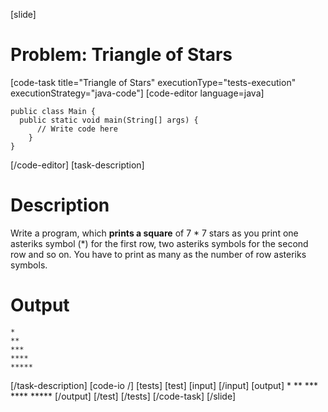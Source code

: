 [slide]
# Problem: Triangle of Stars
[code-task title="Triangle of Stars" executionType="tests-execution" executionStrategy="java-code"]
[code-editor language=java]
```
public class Main {
  public static void main(String[] args) {
      // Write code here
    }
}
```
[/code-editor]
[task-description]
# Description

Write a program, which **prints a square** of 7 \* 7 stars as you print one asteriks symbol \(\*\) for the first row, two asteriks symbols for the second row and so on. You have to print as many as the number of row asteriks symbols.

# Output
```
*
**
***
****
*****
```
[/task-description]
[code-io /]
[tests]
[test]
[input]
[/input]
[output]
\*
\*\*
\*\*\*
\*\*\*\*
\*\*\*\*\*
[/output]
[/test]
[/tests]
[/code-task]
[/slide]